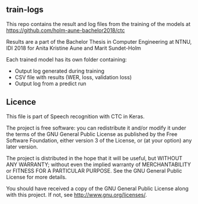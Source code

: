 ## train-logs

This repo contains the result and log files from the training of the models at https://github.com/holm-aune-bachelor2018/ctc

Results are a part of the Bachelor Thesis in Computer Engineering at NTNU, IDI 2018 for Anita Kristine Aune and Marit Sundet-Holm

Each trained model has its own folder containing:
- Output log generated during training
- CSV file with results (WER, loss, validation loss)
- Output log from a predict run

## Licence
This file is part of Speech recognition with CTC in Keras.

The project is free software: you can redistribute it and/or modify
it under the terms of the GNU General Public License as published by
the Free Software Foundation, either version 3 of the License, or
(at your option) any later version.

The project is distributed in the hope that it will be useful,
but WITHOUT ANY WARRANTY; without even the implied warranty of
MERCHANTABILITY or FITNESS FOR A PARTICULAR PURPOSE.  See the
GNU General Public License for more details.

You should have received a copy of the GNU General Public License
along with this project. If not, see <http://www.gnu.org/licenses/>.
